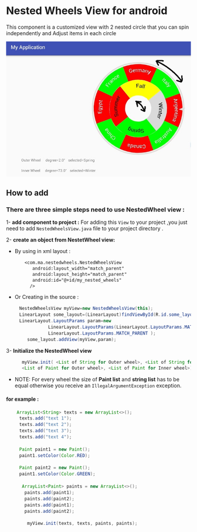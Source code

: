 # Nested Wheels View for android
This component is  a customized view with 2 nested circle that you can spin independently and Adjust items in each circle 


![ScreenShot](./title.jpg?raw=true "text sample")


## How to add
### There are three simple steps need to use NestedWheel view :


1- **add component to project :**   For adding this `View` to your project ,you just need to add `NestedWheelsView.java` file to your project directory . 

2- **create an object from NestetWheel view:**

- By using  in xml layout :

```android
       <com.ma.nestedwheels.NestedWheelsView
          android:layout_width="match_parent"
          android:layout_height="match_parent"
          android:id="@+id/my_nested_wheels"
         />
```

- Or Creating  in the source :

```java
     NestedWheelsView myView=new NestedWheelsView(this);
     LinearLayout some_layout=(LinearLayout)findViewById(R.id.some_layout) ;
     LinearLayout.LayoutParams param=new
                LinearLayout.LayoutParams(LinearLayout.LayoutParams.MATCH_PARENT,
                LinearLayout.LayoutParams.MATCH_PARENT );
        some_layout.addView(myView,param);
```


3- **Initialize the NestedWheel view**

```java
      myView.init( <List of String for Outer wheel>, <List of String for Inner wheel>,
      <List of Paint for Outer wheel>, <List of Paint for Inner wheel>);
```
* NOTE: For every wheel the size of **Paint list** and **string list** has to be equal otherwise you receive an `IllegalArgumentException` exception. 


#### for example :
   
   ```java
       ArrayList<String> texts = new ArrayList<>();
        texts.add("text 1");
        texts.add("text 2");
        texts.add("text 3");
        texts.add("text 4");
   
        Paint paint1 = new Paint();
        paint1.setColor(Color.RED);
        
        Paint paint2 = new Paint();
        paint1.setColor(Color.GREEN);
        
         ArrayList<Paint> paints = new ArrayList<>();
          paints.add(paint1);
          paints.add(paint2);
          paints.add(paint1);
          paints.add(paint2);
          
           myView.init(texts, texts, paints, paints);
        
   ```
